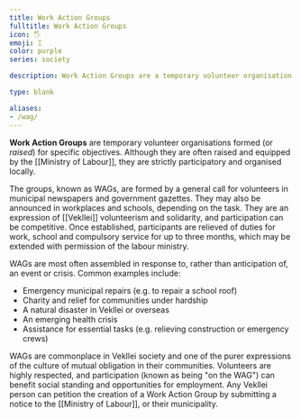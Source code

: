 ```yaml
---
title: Work Action Groups
fulltitle: Work Action Groups
icon: 🖐️
emoji: Ξ
color: purple
series: society

description: Work Action Groups are a temporary volunteer organisation in Vekllei, raised usually to accomplish a specific task or respond to a crisis.

type: blank

aliases:
- /wag/
---
```

**Work Action Groups** are temporary volunteer organisations formed (or *raised*) for specific objectives. Although they are often raised and equipped by the [[Ministry of Labour]], they are strictly participatory and organised locally.

The groups, known as WAGs, are formed by a general call for volunteers in municipal newspapers and government gazettes. They may also be announced in workplaces and schools, depending on the task. They are an expression of [[Vekllei]] volunteerism and solidarity, and participation can be competitive. Once established, participants are relieved of duties for work, school and compulsory service for up to three months, which may be extended with permission of the labour ministry.

WAGs are most often assembled in response to, rather than anticipation of, an event or crisis. Common examples include:

* Emergency municipal repairs (e.g. to repair a school roof)
* Charity and relief for communities under hardship
* A natural disaster in Vekllei or overseas
* An emerging health crisis
* Assistance for essential tasks (e.g. relieving construction or emergency crews)

WAGs are commonplace in Vekllei society and one of the purer expressions of the culture of mutual obligation in their communities. Volunteers are highly respected, and participation (known as being "on the WAG") can benefit social standing and opportunities for employment. Any Vekllei person can petition the creation of a Work Action Group by submitting a notice to the [[Ministry of Labour]], or their municipality.

